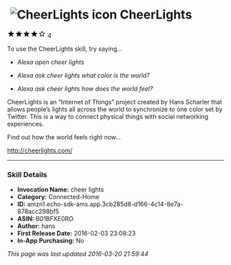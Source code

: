 # &nbsp;<img src="https://github.com/dale3h/alexa-skills-list/raw/master/skills/cheerlights/B01BFXE0RO/app_icon" alt="CheerLights icon" width="36"> CheerLights
![4 stars](../../../images/ic_star_black_18dp_1x.png)![4 stars](../../../images/ic_star_black_18dp_1x.png)![4 stars](../../../images/ic_star_black_18dp_1x.png)![4 stars](../../../images/ic_star_black_18dp_1x.png)![4 stars](../../../images/ic_star_border_black_18dp_1x.png) 4

To use the CheerLights skill, try saying...

* *Alexa open cheer lights*

* *Alexa ask cheer lights what color is the world?*

* *Alexa ask cheer lights how does the world feel?*

CheerLights is an “Internet of Things” project created by Hans Scharler that allows people’s lights all across the world to synchronize to one color set by Twitter. This is a way to connect physical things with social networking experiences.

Find out how the world feels right now...

http://cheerlights.com/

***

### Skill Details

* **Invocation Name:** cheer lights
* **Category:** Connected-Home
* **ID:** amzn1.echo-sdk-ams.app.3cb285d8-d166-4c14-8e7a-878acc298bf5
* **ASIN:** B01BFXE0RO
* **Author:** hans
* **First Release Date:** 2016-02-03 23:08:23
* **In-App Purchasing:** No

*This page was last updated 2016-03-20 21:59:44*
